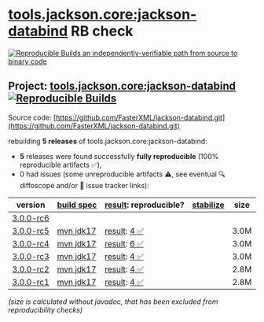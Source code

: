 [tools.jackson.core:jackson-databind](https://central.sonatype.com/artifact/tools.jackson.core/jackson-databind/versions) RB check
=======

[![Reproducible Builds](https://reproducible-builds.org/images/logos/rb.svg) an independently-verifiable path from source to binary code](https://reproducible-builds.org/)

## Project: [tools.jackson.core:jackson-databind](https://central.sonatype.com/artifact/tools.jackson.core/jackson-databind/versions) [![Reproducible Builds](https://img.shields.io/endpoint?url=https://raw.githubusercontent.com/jvm-repo-rebuild/reproducible-central/master/content/tools/jackson/core/jackson-databind/badge.json)](https://github.com/jvm-repo-rebuild/reproducible-central/blob/master/content/tools/jackson/core/jackson-databind/README.md)

Source code: [https://github.com/FasterXML/jackson-databind.git](https://github.com/FasterXML/jackson-databind.git)

rebuilding **5 releases** of tools.jackson.core:jackson-databind:
- **5** releases were found successfully **fully reproducible** (100% reproducible artifacts :white_check_mark:),
- 0 had issues (some unreproducible artifacts :warning:, see eventual :mag: diffoscope and/or :memo: issue tracker links):

| version | [build spec](/BUILDSPEC.md) | [result](https://reproducible-builds.org/docs/jvm/): reproducible? | [stabilize](https://github.com/google/oss-rebuild/blob/main/cmd/stabilize/README.md) | size |
| -- | --------- | ------ | ------ | -- |
| [3.0.0-rc6](https://central.sonatype.com/artifact/tools.jackson.core/jackson-databind/3.0.0-rc6/pom) | | | |
| [3.0.0-rc5](https://central.sonatype.com/artifact/tools.jackson.core/jackson-databind/3.0.0-rc5/pom) | [mvn jdk17](jackson-databind-3.0.0-rc5.buildspec) | [result](jackson-databind-3.0.0-rc5.buildinfo): [4 :white_check_mark: ](jackson-databind-3.0.0-rc5.buildcompare) | | 3.0M |
| [3.0.0-rc4](https://central.sonatype.com/artifact/tools.jackson.core/jackson-databind/3.0.0-rc4/pom) | [mvn jdk17](jackson-databind-3.0.0-rc4.buildspec) | [result](jackson-databind-3.0.0-rc4.buildinfo): [6 :white_check_mark: ](jackson-databind-3.0.0-rc4.buildcompare) | | 3.0M |
| [3.0.0-rc3](https://central.sonatype.com/artifact/tools.jackson.core/jackson-databind/3.0.0-rc3/pom) | [mvn jdk17](jackson-databind-3.0.0-rc3.buildspec) | [result](jackson-databind-3.0.0-rc3.buildinfo): [4 :white_check_mark: ](jackson-databind-3.0.0-rc3.buildcompare) | | 3.0M |
| [3.0.0-rc2](https://central.sonatype.com/artifact/tools.jackson.core/jackson-databind/3.0.0-rc2/pom) | [mvn jdk17](jackson-databind-3.0.0-rc2.buildspec) | [result](jackson-databind-3.0.0-rc2.buildinfo): [4 :white_check_mark: ](jackson-databind-3.0.0-rc2.buildcompare) | | 2.8M |
| [3.0.0-rc1](https://central.sonatype.com/artifact/tools.jackson.core/jackson-databind/3.0.0-rc1/pom) | [mvn jdk17](jackson-databind-3.0.0-rc1.buildspec) | [result](jackson-databind-3.0.0-rc1.buildinfo): [4 :white_check_mark: ](jackson-databind-3.0.0-rc1.buildcompare) | | 2.8M |

<i>(size is calculated without javadoc, that has been excluded from reproducibility checks)</i>
